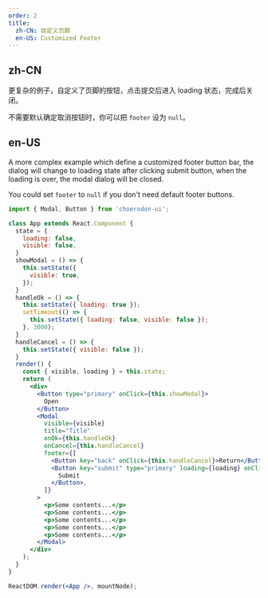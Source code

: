 ```yaml
---
order: 2
title:
  zh-CN: 自定义页脚
  en-US: Customized Footer
---
```


## zh-CN

更复杂的例子，自定义了页脚的按钮，点击提交后进入 loading 状态，完成后关闭。

不需要默认确定取消按钮时，你可以把 `footer` 设为 `null`。

## en-US

A more complex example which define a customized footer button bar,
the dialog will change to loading state after clicking submit button, when the loading is over,
the modal dialog will be closed.

You could set `footer` to `null` if you don't need default footer buttons.

````jsx
import { Modal, Button } from 'choerodon-ui';

class App extends React.Component {
  state = {
    loading: false,
    visible: false,
  }
  showModal = () => {
    this.setState({
      visible: true,
    });
  }
  handleOk = () => {
    this.setState({ loading: true });
    setTimeout(() => {
      this.setState({ loading: false, visible: false });
    }, 3000);
  }
  handleCancel = () => {
    this.setState({ visible: false });
  }
  render() {
    const { visible, loading } = this.state;
    return (
      <div>
        <Button type="primary" onClick={this.showModal}>
          Open
        </Button>
        <Modal
          visible={visible}
          title="Title"
          onOk={this.handleOk}
          onCancel={this.handleCancel}
          footer={[
            <Button key="back" onClick={this.handleCancel}>Return</Button>,
            <Button key="submit" type="primary" loading={loading} onClick={this.handleOk}>
              Submit
            </Button>,
          ]}
        >
          <p>Some contents...</p>
          <p>Some contents...</p>
          <p>Some contents...</p>
          <p>Some contents...</p>
          <p>Some contents...</p>
        </Modal>
      </div>
    );
  }
}

ReactDOM.render(<App />, mountNode);
````

